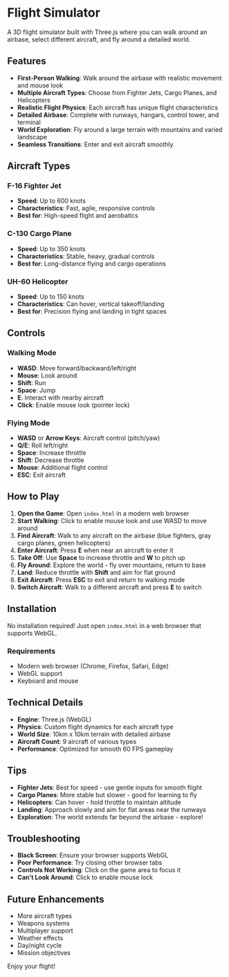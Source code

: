 # Flight Simulator

A 3D flight simulator built with Three.js where you can walk around an airbase, select different aircraft, and fly around a detailed world.

## Features

- **First-Person Walking**: Walk around the airbase with realistic movement and mouse look
- **Multiple Aircraft Types**: Choose from Fighter Jets, Cargo Planes, and Helicopters
- **Realistic Flight Physics**: Each aircraft has unique flight characteristics
- **Detailed Airbase**: Complete with runways, hangars, control tower, and terminal
- **World Exploration**: Fly around a large terrain with mountains and varied landscape
- **Seamless Transitions**: Enter and exit aircraft smoothly

## Aircraft Types

### F-16 Fighter Jet
- **Speed**: Up to 600 knots
- **Characteristics**: Fast, agile, responsive controls
- **Best for**: High-speed flight and aerobatics

### C-130 Cargo Plane
- **Speed**: Up to 350 knots
- **Characteristics**: Stable, heavy, gradual controls
- **Best for**: Long-distance flying and cargo operations

### UH-60 Helicopter
- **Speed**: Up to 150 knots
- **Characteristics**: Can hover, vertical takeoff/landing
- **Best for**: Precision flying and landing in tight spaces

## Controls

### Walking Mode
- **WASD**: Move forward/backward/left/right
- **Mouse**: Look around
- **Shift**: Run
- **Space**: Jump
- **E**: Interact with nearby aircraft
- **Click**: Enable mouse look (pointer lock)

### Flying Mode
- **WASD** or **Arrow Keys**: Aircraft control (pitch/yaw)
- **Q/E**: Roll left/right
- **Space**: Increase throttle
- **Shift**: Decrease throttle
- **Mouse**: Additional flight control
- **ESC**: Exit aircraft

## How to Play

1. **Open the Game**: Open `index.html` in a modern web browser
2. **Start Walking**: Click to enable mouse look and use WASD to move around
3. **Find Aircraft**: Walk to any aircraft on the airbase (blue fighters, gray cargo planes, green helicopters)
4. **Enter Aircraft**: Press **E** when near an aircraft to enter it
5. **Take Off**: Use **Space** to increase throttle and **W** to pitch up
6. **Fly Around**: Explore the world - fly over mountains, return to base
7. **Land**: Reduce throttle with **Shift** and aim for flat ground
8. **Exit Aircraft**: Press **ESC** to exit and return to walking mode
9. **Switch Aircraft**: Walk to a different aircraft and press **E** to switch

## Installation

No installation required! Just open `index.html` in a web browser that supports WebGL.

### Requirements
- Modern web browser (Chrome, Firefox, Safari, Edge)
- WebGL support
- Keyboard and mouse

## Technical Details

- **Engine**: Three.js (WebGL)
- **Physics**: Custom flight dynamics for each aircraft type
- **World Size**: 10km x 10km terrain with detailed airbase
- **Aircraft Count**: 9 aircraft of various types
- **Performance**: Optimized for smooth 60 FPS gameplay

## Tips

- **Fighter Jets**: Best for speed - use gentle inputs for smooth flight
- **Cargo Planes**: More stable but slower - good for learning to fly
- **Helicopters**: Can hover - hold throttle to maintain altitude
- **Landing**: Approach slowly and aim for flat areas near the runways
- **Exploration**: The world extends far beyond the airbase - explore!

## Troubleshooting

- **Black Screen**: Ensure your browser supports WebGL
- **Poor Performance**: Try closing other browser tabs
- **Controls Not Working**: Click on the game area to focus it
- **Can't Look Around**: Click to enable mouse lock

## Future Enhancements

- More aircraft types
- Weapons systems
- Multiplayer support
- Weather effects
- Day/night cycle
- Mission objectives

Enjoy your flight!
